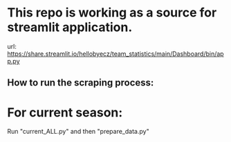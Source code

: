 # This repo is working as a source for streamlit application.

url: https://share.streamlit.io/hellobyecz/team_statistics/main/Dashboard/bin/app.py


## How to run the scraping process:

#  For current season:
 Run "current_ALL.py" and then "prepare_data.py"
